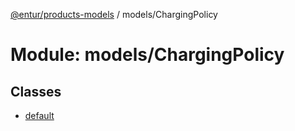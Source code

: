 [@entur/products-models](../README.md) / models/ChargingPolicy

# Module: models/ChargingPolicy

## Classes

- [default](../classes/models_ChargingPolicy.default.md)
